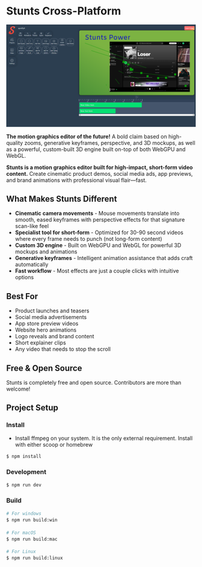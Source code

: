 # Stunts Cross-Platform

![Stunts 10/07/25](resources/screenshot1.png 'Stunts 10/07/25')

**The motion graphics editor of the future!** A bold claim based on high-quality zooms, generative keyframes, perspective, and 3D mockups, as well as a powerful, custom-built 3D engine built on-top of both WebGPU and WebGL.

**Stunts is a motion graphics editor built for high-impact, short-form video content.** Create cinematic product demos, social media ads, app previews, and brand animations with professional visual flair—fast.

## What Makes Stunts Different

- **Cinematic camera movements** - Mouse movements translate into smooth, eased keyframes with perspective effects for that signature scan-like feel
- **Specialist tool for short-form** - Optimized for 30-90 second videos where every frame needs to punch (not long-form content)
- **Custom 3D engine** - Built on WebGPU and WebGL for powerful 3D mockups and animations
- **Generative keyframes** - Intelligent animation assistance that adds craft automatically
- **Fast workflow** - Most effects are just a couple clicks with intuitive options

## Best For

- Product launches and teasers
- Social media advertisements
- App store preview videos
- Website hero animations
- Logo reveals and brand content
- Short explainer clips
- Any video that needs to stop the scroll

## Free & Open Source

Stunts is completely free and open source. Contributors are more than welcome!

## Project Setup

### Install

- Install ffmpeg on your system. It is the only external requirement.
  Install with either scoop or homebrew

```bash
$ npm install
```

### Development

```bash
$ npm run dev
```

### Build

```bash
# For windows
$ npm run build:win

# For macOS
$ npm run build:mac

# For Linux
$ npm run build:linux
```
